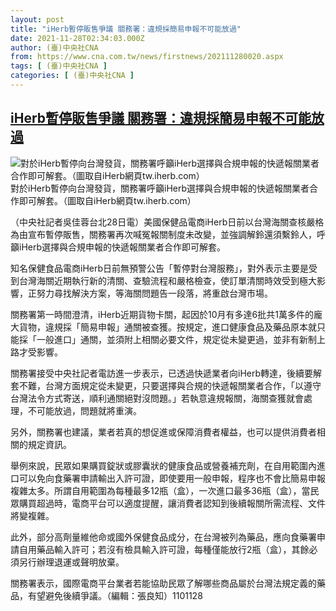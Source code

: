 ```yaml
---
layout: post
title: "iHerb暫停販售爭議 關務署：違規採簡易申報不可能放過"
date: 2021-11-28T02:34:03.000Z
author: (臺)中央社CNA
from: https://www.cna.com.tw/news/firstnews/202111280020.aspx
tags: [ (臺)中央社CNA ]
categories: [ (臺)中央社CNA ]
---
```

<!--1638066843000-->
[iHerb暫停販售爭議 關務署：違規採簡易申報不可能放過](https://www.cna.com.tw/news/firstnews/202111280020.aspx)
------

<div>
<div><div><div style="--aspect-ratio:1105/829;"><picture><source media="(max-width: 414px)" data-srcset="https://imgcdn.cna.com.tw/www/WebPhotos/800/20211123/1105x829_242120143416.jpg"><source media="(min-width: 413px)" data-srcset="https://imgcdn.cna.com.tw/www/WebPhotos/1024/20211123/1105x829_242120143416.jpg"><img data-src="https://imgcdn.cna.com.tw/www/WebPhotos/800/20211123/1105x829_242120143416.jpg" alt="對於iHerb暫停向台灣發貨，關務署呼籲iHerb選擇與合規申報的快遞報關業者合作即可解套。（圖取自iHerb網頁tw.iherb.com）" data-srcset="https://imgcdn.cna.com.tw/www/WebPhotos/800/20211123/1105x829_242120143416.jpg 414w, https://imgcdn.cna.com.tw/www/WebPhotos/1024/20211123/1105x829_242120143416.jpg 1024w"></picture></div><div>對於iHerb暫停向台灣發貨，關務署呼籲iHerb選擇與合規申報的快遞報關業者合作即可解套。（圖取自iHerb網頁tw.iherb.com）</div></div></div><div></div><div><p>（中央社記者吳佳蓉台北28日電）美國保健品電商iHerb日前以台灣海關查核嚴格為由宣布暫停販售，關務署再次喊冤報關制度未改變，並強調解鈴還須繫鈴人，呼籲iHerb選擇與合規申報的快遞報關業者合作即可解套。</p><p>知名保健食品電商iHerb日前無預警公告「暫停對台灣服務」，對外表示主要是受到台灣海關近期執行新的清關、查驗流程和嚴格檢查，使訂單清關時效受到極大影響，正努力尋找解決方案，等海關問題告一段落，將重啟台灣市場。</p><p>關務署第一時間澄清，iHerb近期貨物卡關，起因於10月有多達6批共1萬多件的龐大貨物，違規採「簡易申報」通關被查獲。按規定，進口健康食品及藥品原本就只能採「一般進口」通關，並須附上相關必要文件，規定從未變更過，並非有新制上路才受影響。</p><p>關務署接受中央社記者電訪進一步表示，已透過快遞業者向iHerb轉達，後續要解套不難，台灣方面規定從未變更，只要選擇與合規的快遞報關業者合作，「以遵守台灣法令方式寄送，順利通關絕對沒問題。」若執意違規報關，海關查獲就會處理，不可能放過，問題就將重演。</p><p>另外，關務署也建議，業者若真的想促進或保障消費者權益，也可以提供消費者相關的規定資訊。</p><p>舉例來說，民眾如果購買錠狀或膠囊狀的健康食品或營養補充劑，在自用範圍內進口可以免向食藥署申請輸出入許可證，即使要用一般申報，程序也不會比簡易申報複雜太多。所謂自用範圍為每種最多12瓶（盒），一次進口最多36瓶（盒），當民眾購買超過時，電商平台可以適度提醒，讓消費者認知到後續報關所需流程、文件將變複雜。</p><p>此外，部分高劑量維他命或國外保健食品成分，在台灣被列為藥品，應向食藥署申請自用藥品輸入許可；若沒有檢具輸入許可證，每種僅能放行2瓶（盒），其餘必須另行辦理退運或聲明放棄。</p><p>關務署表示，國際電商平台業者若能協助民眾了解哪些商品屬於台灣法規定義的藥品，有望避免後續爭議。（編輯：張良知）1101128</p></div>
</div>
